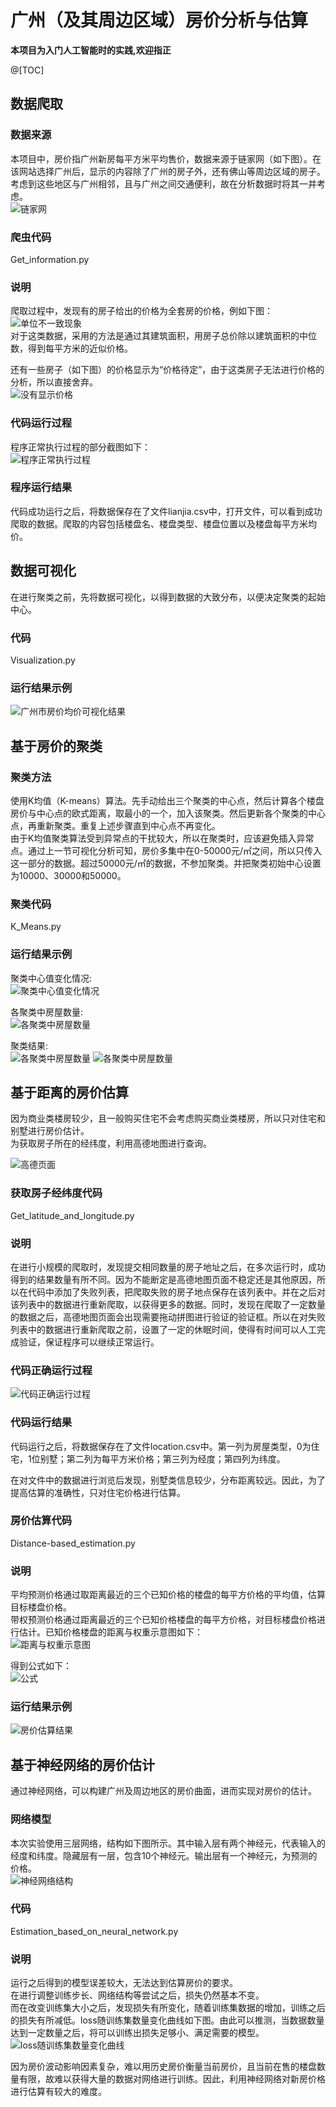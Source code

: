 # 广州（及其周边区域）房价分析与估算 #
  
**本项目为入门人工智能时的实践,欢迎指正**  
  
@[TOC]
    
## 数据爬取 ##
  
### 数据来源 ###
  
本项目中，房价指广州新房每平方米平均售价，数据来源于链家网（如下图）。在该网站选择广州后，显示的内容除了广州的房子外，还有佛山等周边区域的房子。考虑到这些地区与广州相邻，且与广州之间交通便利，故在分析数据时将其一并考虑。  
![链家网](picture\webpage_of_Lianjia.jpg)    
  
  
### 爬虫代码 ###
  
Get_information.py  
  
### 说明 ###
  
爬取过程中，发现有的房子给出的价格为全套房的价格，例如下图：  
![单位不一致现象](picture\unit_inconsistency.jpg)  
对于这类数据，采用的方法是通过其建筑面积，用房子总价除以建筑面积的中位数，得到每平方米的近似价格。  
  
还有一些房子（如下图）的价格显示为“价格待定”，由于这类房子无法进行价格的分析，所以直接舍弃。  
![没有显示价格](picture\price_not_shown.jpg)  
  
### 代码运行过程 ###
  
程序正常执行过程的部分截图如下：  
![程序正常执行过程](picture\process_of_get_information.jpg)  
  
### 程序运行结果 ###
  
代码成功运行之后，将数据保存在了文件lianjia.csv中，打开文件，可以看到成功爬取的数据。爬取的内容包括楼盘名、楼盘类型、楼盘位置以及楼盘每平方米均价。  
  
## 数据可视化 ##
  
在进行聚类之前，先将数据可视化，以得到数据的大致分布，以便决定聚类的起始中心。  
  
### 代码 ###
  
Visualization.py  
  
### 运行结果示例 ###
![广州市房价均价可视化结果](picture\visualization_of_cluster.png)  
  
## 基于房价的聚类 ##
  
### 聚类方法 ###
  
使用K均值（K-means）算法。先手动给出三个聚类的中心点，然后计算各个楼盘房价与中心点的欧式距离，取最小的一个，加入该聚类。然后更新各个聚类的中心点，再重新聚类。重复上述步骤直到中心点不再变化。  
由于K均值聚类算法受到异常点的干扰较大，所以在聚类时，应该避免插入异常点。通过上一节可视化分析可知，房价多集中在0-50000元/㎡之间，所以只传入这一部分的数据。超过50000元/㎡的数据，不参加聚类。并把聚类初始中心设置为10000、30000和50000。
  
### 聚类代码 ###
  
K_Means.py
  
### 运行结果示例 ###
  
聚类中心值变化情况:  
![聚类中心值变化情况](picture\central_value_of_cluster.png)  
  
各聚类中房屋数量:  
![各聚类中房屋数量](picture\Quantity_in_each_cluster.png)  
  
聚类结果:  
![各聚类中房屋数量](picture\result_of_cluster1.jpg) ![各聚类中房屋数量](picture\result_of_cluster2.jpg)  
  
## 基于距离的房价估算 ##
  
因为商业类楼房较少，且一般购买住宅不会考虑购买商业类楼房，所以只对住宅和别墅进行房价估计。  
为获取房子所在的经纬度，利用高德地图进行查询。  
  
![高德页面](picture\webpage_of_Gaode.jpg)  
  
### 获取房子经纬度代码 ###
  
Get_latitude_and_longitude.py  
  
### 说明 ###
  
在进行小规模的爬取时，发现提交相同数量的房子地址之后，在多次运行时，成功得到的结果数量有所不同。因为不能断定是高德地图页面不稳定还是其他原因，所以在代码中添加了失败列表，把爬取失败的房子地点保存在该列表中。并在之后对该列表中的数据进行重新爬取，以获得更多的数据。同时，发现在爬取了一定数量的数据之后，高德地图页面会出现需要拖动拼图进行验证的验证框。所以在对失败列表中的数据进行重新爬取之前，设置了一定的休眠时间，使得有时间可以人工完成验证，保证程序可以继续正常运行。  
  
### 代码正确运行过程 ###
 
![代码正确运行过程](picture\process_of_get_longitude_and_latitude.jpg)  
  
### 代码运行结果 ###
  
代码运行之后，将数据保存在了文件location.csv中。第一列为房屋类型，0为住宅，1位别墅；第二列为每平方米价格；第三列为经度；第四列为纬度。  
  
在对文件中的数据进行浏览后发现，别墅类信息较少，分布距离较远。因此，为了提高估算的准确性，只对住宅价格进行估算。  
  
### 房价估算代码 ###
  
Distance-based_estimation.py  
  
### 说明 ###
  
平均预测价格通过取距离最近的三个已知价格的楼盘的每平方价格的平均值，估算目标楼盘价格。  
带权预测价格通过距离最近的三个已知价格楼盘的每平方价格，对目标楼盘价格进行估计。已知价格楼盘的距离与权重示意图如下：  
![距离与权重示意图](picture\distance_and_weight.jpg)   
  
得到公式如下：  
![公式](picture\weight_formula.jpg)  
  
### 运行结果示例 ###
    
![房价估算结果](picture\estimation_result.jpg) 
  
  
## 基于神经网络的房价估计 ##
  
通过神经网络，可以构建广州及周边地区的房价曲面，进而实现对房价的估计。  
  
### 网络模型 ###
  
本次实验使用三层网络，结构如下图所示。其中输入层有两个神经元，代表输入的经度和纬度。隐藏层有一层，包含10个神经元。输出层有一个神经元，为预测的价格。  
![神经网络结构](picture\neural_network_architecture.jpg)  
  
### 代码 ###

Estimation_based_on_neural_network.py  
  
### 说明 ###
  
运行之后得到的模型误差较大，无法达到估算房价的要求。  
在进行调整训练步长、网络结构等尝试之后，损失仍然基本不变。  
而在改变训练集大小之后，发现损失有所变化，随着训练集数据的增加，训练之后的损失有所减低。loss随训练集数量变化曲线如下图。由此可以推测，当数据数量达到一定数量之后，将可以训练出损失足够小、满足需要的模型。 
![loss随训练集数量变化曲线](picture\changes_in_losses.png)  
   
因为房价波动影响因素复杂，难以用历史房价衡量当前房价，且当前在售的楼盘数量有限，故难以获得大量的数据对网络进行训练。因此，利用神经网络对新房价格进行估算有较大的难度。  
